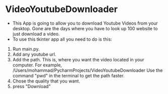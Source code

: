 # VideoYoutubeDownloader
- This App is going to allow you to download Youtube Videos from your desktop. Gone are the days
where you have to look up 100 website to just download a video.
- To use this tkinter app all you need to do is this:
1) Run main.py.
2) Add any youtube url.
3) Add the path. This is, where you want the video located in your computer. For example,  /Users/mohammad/PycharmProjects/VideoYoutubeDownloader
Use the command "pwd" in the terminal to get the path faster.
4) Chose the quality that you want.
5) press "Download"
